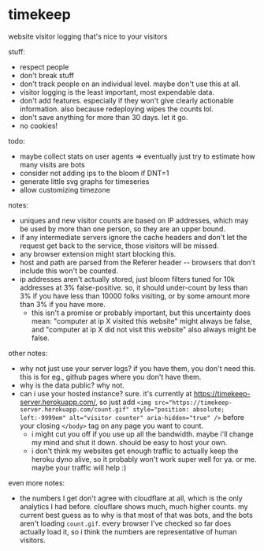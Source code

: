 # timekeep

website visitor logging that's nice to your visitors

stuff:

- respect people
- don't break stuff
- don't track people on an individual level. maybe don't use this at all.
- visitor logging is the least important, most expendable data.
- don't add features. especially if they won't give clearly actionable information. also because redeploying wipes the counts lol.
- don't save anything for more than 30 days. let it go.
- no cookies!

todo:

- maybe collect stats on user agents => eventually just try to estimate how many visits are bots
- consider not adding ips to the bloom if DNT=1
- generate little svg graphs for timeseries
- allow customizing timezone

notes:

- uniques and new visitor counts are based on IP addresses, which may be used by more than one person, so they are an upper bound.
- if any intermediate servers ignore the cache headers and don't let the request get back to the service, those visitors will be missed.
- any browser extension might start blocking this.
- host and path are parsed from the Referer header -- browsers that don't include this won't be counted.
- ip addresses aren't actually stored, just bloom filters tuned for 10k addresses at 3% false-positive. so, it should under-count by less than 3% if you have less than 10000 folks visiting, or by some amount more than 3% if you have more.
    - this isn't a promise or probably important, but this uncertainty does mean: "computer at ip X visited this website" might always be false, and "computer at ip X did not visit this website" also always might be false.

other notes:

- why not just use your server logs? if you have them, you don't need this. this is for eg., github pages where you don't have them.
- why is the data public? why not.
- can i use your hosted instance? sure. it's currently at https://timekeep-server.herokuapp.com/, so just add `<img src="https://timekeep-server.herokuapp.com/count.gif" style="position: absolute; left:-9999em" alt="visitor counter" aria-hidden="true" />` before your closing `</body>` tag on any page you want to count.
    - i might cut you off if you use up all the bandwidth. maybe i'll change my mind and shut it down. should be easy to host your own.
    - i don't think my websites get enough traffic to actually keep the heroku dyno alive, so it probably won't work super well for ya. or me. maybe your traffic will help :)

even more notes:

- the numbers I get don't agree with cloudflare at all, which is the only analytics I had before. clouflare shows much, much higher counts. my current best guess as to why is that most of that was bots, and the bots aren't loading `count.gif`. every browser I've checked so far does actually load it, so i think the numbers are representative of human visitors.
